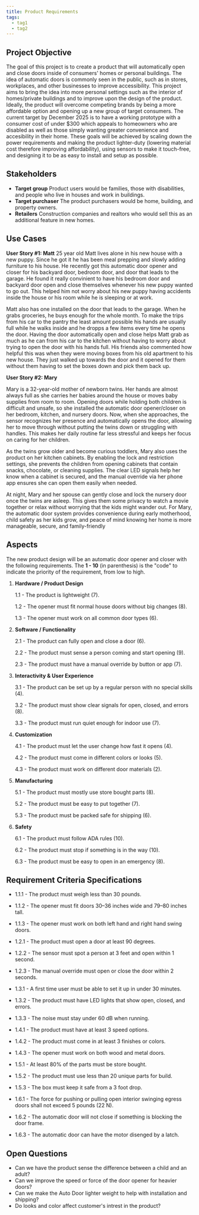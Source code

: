 ```yaml
---
title: Product Requirements
tags:
  - tag1
  - tag2
---
```


## Project Objective

The goal of this project is to create a product that will automatically open and close doors inside of consumers' homes or personal buildings. The idea of automatic doors is commonly seen in the public, such as in stores, workplaces, and other businesses to improve accessibility. This project aims to bring the idea into more personal settings such as the interior of homes/private buildings and to improve upon the design of the product. Ideally, the product will overcome competing brands by being a more affordable option and opening up a new group of target consumers. The current target by December 2025 is to have a working prototype with a consumer cost of under $300 which appeals to homeowners who are disabled as well as those simply wanting greater convenience and accesibility in their home. These goals will be achieved by scaling down the power requirements and making the product lighter-duty (lowering material cost therefore improving affordability), using sensors to make it touch-free, and designing it to be as easy to install and setup as possible.

## Stakeholders

- **Target group** Product users would be families, those with disabilities, and people who live in houses and work in buildings.
- **Target purchaser** The product purchasers would be home, building, and property owners.
- **Retailers** Construction companies and realtors who would sell this as an additional feature in new homes.

## Use Cases

**User Story #1: Matt**
25 year old Matt lives alone in his new house with a new puppy. Since he got it he has been meal prepping and slowly adding furniture to his house. He recently got this automatic door opener and closer for his backyard door, bedroom door, and door that leads to the garage. He found it really convinient to have his bedroom door and backyard door open and close themselves whenever his new puppy wanted to go out. This helped him not worry about his new puppy having accidents inside the house or his room while he is sleeping or at work.

Matt also has one installed on the door that leads to the garage. When he grabs groceries, he buys enough for the whole month. To make the trips from his car to the pantry the least amount possible his hands are usually full while he walks inside and he dropps a few items every time he opens the door. Having the door automatically open and close helps Matt grab as much as he can from his car to the kitchen without having to worry about trying to open the door with his hands full. His friends also commented how helpful this was when they were moving boxes from his old apartment to his new house. They just walked up towards the door and it opened for them without them having to set the boxes down and pick them back up.

**User Story #2: Mary**

Mary is a 32-year-old mother of newborn twins. Her hands are almost always full as she carries her babies around the house or moves baby supplies from room to room. Opening doors while holding both children is difficult and unsafe, so she installed the automatic door opener/closer on her bedroom, kitchen, and nursery doors. Now, when she approaches, the sensor recognizes her presence and automatically opens the door, allowing her to move through without putting the twins down or struggling with handles. This makes her daily routine far less stressful and keeps her focus on caring for her children.

As the twins grow older and become curious toddlers, Mary also uses the product on her kitchen cabinets. By enabling the lock and restriction settings, she prevents the children from opening cabinets that contain snacks, chocolate, or cleaning supplies. The clear LED signals help her know when a cabinet is secured, and the manual override via her phone app ensures she can open them easily when needed.

At night, Mary and her spouse can gently close and lock the nursery door once the twins are asleep. This gives them some privacy to watch a movie together or relax without worrying that the kids might wander out. For Mary, the automatic door system provides convenience during early motherhood, child safety as her kids grow, and peace of mind knowing her home is more manageable, secure, and family-friendly

## Aspects

The new product design will be an automatic door opener and closer with the following requirements. The **1 - 10** (in parenthesis) is the "code" to indicate the priority of the requirement, from low to high.

1. **Hardware / Product Design**

   1.1 - The product is lightweight (7).

   1.2 - The opener must fit normal house doors without big changes (8).

   1.3 - The opener must work on all common door types (6).

1. **Software / Functionality**

   2.1 - The product can fully open and close a door (6).

   2.2 - The product must sense a person coming and start opening (9).

   2.3 - The product must have a manual override by button or app (7).

1. **Interactivity & User Experience**

   3.1 - The product can be set up by a regular person with no special skills (4).

   3.2 - The product must show clear signals for open, closed, and errors (8).

   3.3 - The product must run quiet enough for indoor use (7).

1. **Customization**

   4.1 - The product must let the user change how fast it opens (4).

   4.2 - The product must come in different colors or looks (5).

   4.3 - The product must work on different door materials (2).

1. **Manufacturing**

   5.1 - The product must mostly use store bought parts (8).

   5.2 - The product must be easy to put together (7).

   5.3 - The product must be packed safe for shipping (6).

1. **Safety**

   6.1 - The product must follow ADA rules (10).

   6.2 - The product must stop if something is in the way (10).

   6.3 - The product must be easy to open in an emergency (8).

## Requirement Criteria Specifications

- 1.1.1 - The product must weigh less than 30 pounds.
- 1.1.2 - The opener must fit doors 30–36 inches wide and 79–80 inches tall.
- 1.1.3 - The opener must work on both left hand and right hand swing doors.

- 1.2.1 - The product must open a door at least 90 degrees.
- 1.2.2 - The sensor must spot a person at 3 feet and open within 1 second.
- 1.2.3 - The manual override must open or close the door within 2 seconds.

- 1.3.1 - A first time user must be able to set it up in under 30 minutes.
- 1.3.2 - The product must have LED lights that show open, closed, and errors.
- 1.3.3 - The noise must stay under 60 dB when running.

- 1.4.1 - The product must have at least 3 speed options.
- 1.4.2 - The product must come in at least 3 finishes or colors.
- 1.4.3 - The opener must work on both wood and metal doors.

- 1.5.1 - At least 80% of the parts must be store bought.
- 1.5.2 - The product must use less than 20 unique parts for build.
- 1.5.3 - The box must keep it safe from a 3 foot drop.

- 1.6.1 - The force for pushing or pulling open interior swinging egress doors shall not exceed 5 pounds (22 N).
- 1.6.2 - The automatic door will not close if something is blocking the door frame.
- 1.6.3 - The automatic door can have the motor disenged by a latch.

## Open Questions

- Can we have the product sense the difference between a child and an adult?
- Can we improve the speed or force of the door opener for heavier doors?
- Can we make the Auto Door lighter weight to help with installation and shipping?
- Do looks and color affect customer's intrest in the product?
